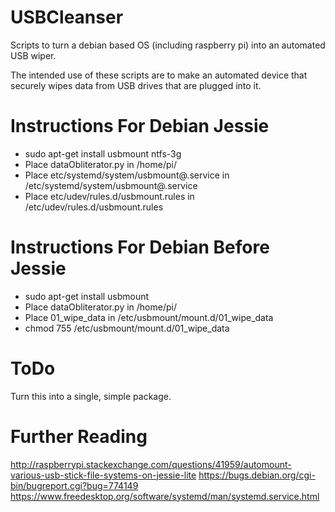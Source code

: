 USBCleanser
===========

Scripts to turn a debian based OS (including raspberry pi) into an automated USB wiper.

The intended use of these scripts are to make an automated device that securely wipes data from USB drives that are plugged into it.

Instructions For Debian Jessie
============

 - sudo apt-get install usbmount ntfs-3g
 - Place dataObliterator.py in /home/pi/
 - Place etc/systemd/system/usbmount@.service in /etc/systemd/system/usbmount@.service
 - Place etc/udev/rules.d/usbmount.rules in /etc/udev/rules.d/usbmount.rules


Instructions For Debian Before Jessie
============

 - sudo apt-get install usbmount
 - Place dataObliterator.py in /home/pi/
 - Place 01_wipe_data in /etc/usbmount/mount.d/01_wipe_data
 - chmod 755 /etc/usbmount/mount.d/01_wipe_data

ToDo
====

Turn this into a single, simple package.

Further Reading
============
http://raspberrypi.stackexchange.com/questions/41959/automount-various-usb-stick-file-systems-on-jessie-lite
https://bugs.debian.org/cgi-bin/bugreport.cgi?bug=774149
https://www.freedesktop.org/software/systemd/man/systemd.service.html
